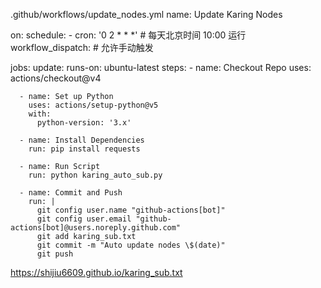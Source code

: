 .github/workflows/update_nodes.yml
name: Update Karing Nodes

on:
  schedule:
    - cron: '0 2 * * *'   # 每天北京时间 10:00 运行
  workflow_dispatch:       # 允许手动触发

jobs:
  update:
    runs-on: ubuntu-latest
    steps:
      - name: Checkout Repo
        uses: actions/checkout@v4

      - name: Set up Python
        uses: actions/setup-python@v5
        with:
          python-version: '3.x'

      - name: Install Dependencies
        run: pip install requests

      - name: Run Script
        run: python karing_auto_sub.py

      - name: Commit and Push
        run: |
          git config user.name "github-actions[bot]"
          git config user.email "github-actions[bot]@users.noreply.github.com"
          git add karing_sub.txt
          git commit -m "Auto update nodes \$(date)"
          git push
https://shijiu6609.github.io/karing_sub.txt
